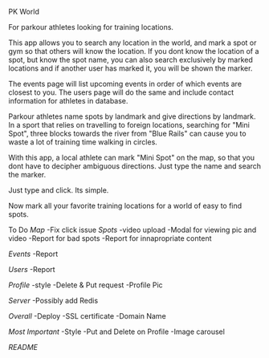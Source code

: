 PK World

For parkour athletes looking for training locations.

This app allows you to search any location in the world, and mark a spot or gym so that others will know the location. If you dont know the location of a spot, but know the spot name, you can also search exclusively by marked locations and if another user has marked it, you will be shown the marker.

The events page will list upcoming events in order of which events are closest to you. The users page will do the same and include contact information for athletes in database.

Parkour athletes name spots by landmark and give directions by landmark. In a sport that relies on travelling to foreign locations, searching for "Mini Spot", three blocks towards the river from "Blue Rails" can cause you to waste a lot of training time walking in circles.

With this app, a local athlete can mark "Mini Spot" on the map, so that you dont have to decipher ambiguous directions. Just type the name and search the marker.

Just type and click. Its simple.


Now mark all your favorite training locations for a world of easy to find spots.





To Do
*Map*
-Fix click issue
*Spots*
-video upload
-Modal for viewing pic and video
-Report for bad spots
-Report for innapropriate content

*Events*
-Report

*Users*
-Report

*Profile*
-style
-Delete & Put request
-Profile Pic

*Server*
-Possibly add Redis

*Overall*
-Deploy
-SSL certificate
-Domain Name

*Most Important*
-Style
-Put and Delete on Profile
-Image carousel

*README*